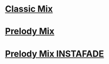 # [Classic Mix](https://github.com/Prelody/osu-skins/raw/main/Exports/classic-mix.osk)
# [Prelody Mix](https://github.com/Prelody/osu-skins/raw/main/Exports/prelody-mix.osk)
# [Prelody Mix INSTAFADE](https://github.com/Prelody/osu-skins/raw/main/Exports/prelody-mix_instafade.osk)
